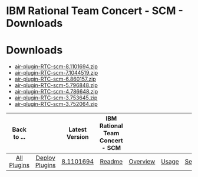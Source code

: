 
IBM Rational Team Concert - SCM - Downloads
===========================================

# Downloads

- [air-plugin-RTC-scm-8.1101694.zip](https://raw.githubusercontent.com/UrbanCode/IBM-UCD-PLUGINS/main/files/air-plugin-RTC-scm/air-plugin-RTC-scm-8.1101694.zip)
- [air-plugin-RTC-scm-7.1044519.zip](https://raw.githubusercontent.com/UrbanCode/IBM-UCD-PLUGINS/main/files/air-plugin-RTC-scm/air-plugin-RTC-scm-7.1044519.zip)
- [air-plugin-RTC-scm-6.860157.zip](https://raw.githubusercontent.com/UrbanCode/IBM-UCD-PLUGINS/main/files/air-plugin-RTC-scm/air-plugin-RTC-scm-6.860157.zip)
- [air-plugin-RTC-scm-5.796848.zip](https://raw.githubusercontent.com/UrbanCode/IBM-UCD-PLUGINS/main/files/air-plugin-RTC-scm/air-plugin-RTC-scm-5.796848.zip)
- [air-plugin-RTC-scm-4.786648.zip](https://raw.githubusercontent.com/UrbanCode/IBM-UCD-PLUGINS/main/files/air-plugin-RTC-scm/air-plugin-RTC-scm-4.786648.zip)
- [air-plugin-RTC-scm-3.753645.zip](https://raw.githubusercontent.com/UrbanCode/IBM-UCD-PLUGINS/main/files/air-plugin-RTC-scm/air-plugin-RTC-scm-3.753645.zip)
- [air-plugin-RTC-scm-3.752064.zip](https://raw.githubusercontent.com/UrbanCode/IBM-UCD-PLUGINS/main/files/air-plugin-RTC-scm/air-plugin-RTC-scm-3.752064.zip)

|Back to ...||Latest Version|IBM Rational Team Concert - SCM ||||
| :---: | :---: | :---: | :---: | :---: | :---: | :---: |
|[All Plugins](../../index.md)|[Deploy Plugins](../README.md)|[8.1101694](https://raw.githubusercontent.com/UrbanCode/IBM-UCD-PLUGINS/main/files/air-plugin-RTC-scm/air-plugin-RTC-scm-8.1101694.zip)|[Readme](README.md)|[Overview](overview.md)|[Usage](usage.md)|[Settings](settings.md)|
